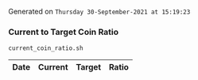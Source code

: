Generated on `Thursday 30-September-2021 at 15:19:23`

### Current to Target Coin Ratio
`current_coin_ratio.sh`

Date|Current|Target|Ratio
---|---|---|---
